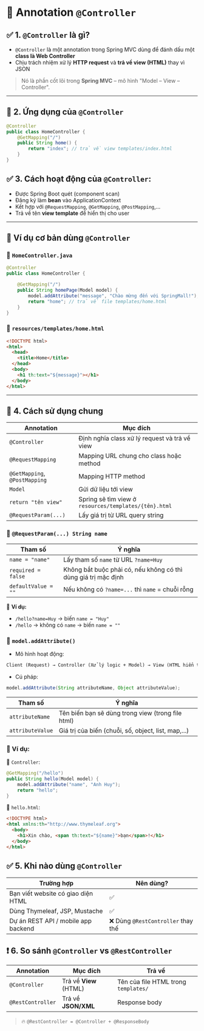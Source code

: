 # 🌱 Annotation **`@Controller`**

## ✅ 1. `@Controller` là gì?

- `@Controller` là một annotation trong Spring MVC dùng để đánh dấu một **class là Web Controller**
- Chịu trách nhiệm xử lý **HTTP request** và **trả về view (HTML)** thay vì JSON

> Nó là phần cốt lõi trong **Spring MVC** – mô hình "Model – View – Controller".

---

## 📍 2. Ứng dụng của **`@Controller`**

```java
@Controller
public class HomeController {
    @GetMapping("/")
    public String home() {
        return "index"; // trả về view templates/index.html
    }
}
```

## ✅ 3. Cách hoạt động của `@Controller`:

- Được Spring Boot quét (component scan)
- Đăng ký làm **bean** vào ApplicationContext
- Kết hợp với `@RequestMapping`, `@GetMapping`, `@PostMapping`,...
- Trả về tên **view template** để hiển thị cho user

---

## 🧪 Ví dụ cơ bản dùng `@Controller`

### 📁 `HomeController.java`

```java
@Controller
public class HomeController {

    @GetMapping("/")
    public String homePage(Model model) {
        model.addAttribute("message", "Chào mừng đến với SpringMall!");
        return "home"; // trả về file templates/home.html
    }
}
```

### 📁 `resources/templates/home.html`

```html
<!DOCTYPE html>
<html>
  <head>
    <title>Home</title>
  </head>
  <body>
    <h1 th:text="${message}"></h1>
  </body>
</html>
```

---

## 📌 4. Cách sử dụng chung

| Annotation                    | Mục đích                                              |
| ----------------------------- | ----------------------------------------------------- |
| `@Controller`                 | Định nghĩa class xử lý request và trả về view         |
| `@RequestMapping`             | Mapping URL chung cho class hoặc method               |
| `@GetMapping`, `@PostMapping` | Mapping HTTP method                                   |
| `Model`                       | Gửi dữ liệu tới view                                  |
| `return "tên view"`           | Spring sẽ tìm view ở `resources/templates/{tên}.html` |
| `@RequestParam(...)`          | Lấy giá trị từ URL query string                       |

### 🍩 `@RequestParam(...) String name`

| Tham số             | Ý nghĩa                                                        |
| ------------------- | -------------------------------------------------------------- |
| `name = "name"`     | Lấy tham số `name` từ URL `?name=Huy`                          |
| `required = false`  | Không bắt buộc phải có, nếu không có thì dùng giá trị mặc định |
| `defaultValue = ""` | Nếu không có `?name=...` thì `name` = chuỗi rỗng               |

🧠 **Ví dụ:**

- `/hello?name=Huy` → biến `name = "Huy"`
- `/hello` → không có `name` → biến `name = ""`

### 🥞 `model.addAttribute()`

- Mô hình hoạt động:

```markdown
Client (Request) → Controller (Xử lý logic + Model) → View (HTML hiển thị bằng Thymeleaf)
```

- Cú pháp:

```java
model.addAttribute(String attributeName, Object attributeValue);
```

| Tham số          | Ý nghĩa                                             |
| ---------------- | --------------------------------------------------- |
| `attributeName`  | Tên biến bạn sẽ dùng trong view (trong file html)   |
| `attributeValue` | Giá trị của biến (chuỗi, số, object, list, map,...) |

### 🧪 Ví dụ:

🧱 `Controller`:

```java
@GetMapping("/hello")
public String hello(Model model) {
    model.addAttribute("name", "Anh Huy");
    return "hello";
}
```

📄 `hello.html`:

```html
<!DOCTYPE html>
<html xmlns:th="http://www.thymeleaf.org">
  <body>
    <h1>Xin chào, <span th:text="${name}">bạn</span>!</h1>
  </body>
</html>
```

## ✅ 5. Khi nào dùng `@Controller`

| Trường hợp                          | Nên dùng?                          |
| ----------------------------------- | ---------------------------------- |
| Bạn viết website có giao diện HTML  | ✅                                 |
| Dùng Thymeleaf, JSP, Mustache       | ✅                                 |
| Dự án REST API / mobile app backend | ❌ Dùng `@RestController` thay thế |

## ❗ 6. So sánh `@Controller` vs `@RestController`

| Annotation        | Mục đích               | Trả về                               |
| ----------------- | ---------------------- | ------------------------------------ |
| `@Controller`     | Trả về **View** (HTML) | Tên của file HTML trong `templates/` |
| `@RestController` | Trả về **JSON/XML**    | Response body                        |

> 🔥 `@RestController = @Controller + @ResponseBody`
